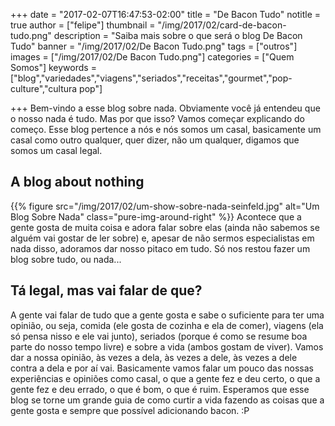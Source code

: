 +++
date = "2017-02-07T16:47:53-02:00"
title = "De Bacon Tudo"
notitle = true
author = ["felipe"]
thumbnail = "/img/2017/02/card-de-bacon-tudo.png"
description = "Saiba mais sobre o que será o blog De Bacon Tudo"
banner = "/img/2017/02/De Bacon Tudo.png"
tags = ["outros"]
images = ["/img/2017/02/De Bacon Tudo.png"]
categories = ["Quem Somos"]
keywords = ["blog","variedades","viagens","seriados","receitas","gourmet","pop-culture","cultura pop"]

+++
Bem-vindo a esse blog sobre nada. Obviamente você já entendeu que o nosso nada é tudo. Mas por que isso? Vamos começar explicando do começo. Esse blog pertence a nós e nós somos um casal, basicamente um casal como outro qualquer, quer dizer, não um qualquer, digamos que somos um casal legal.

<!--more-->
## A blog about nothing
{{% figure src="/img/2017/02/um-show-sobre-nada-seinfeld.jpg" alt="Um Blog Sobre Nada" class="pure-img-around-right" %}}
Acontece que a gente gosta de muita coisa e adora falar sobre elas (ainda não sabemos se alguém vai gostar de ler sobre) e, apesar de não sermos especialistas em nada disso, adoramos dar nosso pitaco em tudo. Só nos restou fazer um blog sobre tudo, ou nada...
## Tá legal, mas vai falar de que?
A gente vai falar de tudo que a gente gosta e sabe o suficiente para ter uma opinião, ou seja, comida (ele gosta de cozinha e ela de comer), viagens (ela só pensa nisso e ele vai junto), seriados (porque é como se resume boa parte do nosso tempo livre) e sobre a vida (ambos gostam de viver). Vamos dar a nossa opinião, às vezes a dela, às vezes a dele, às vezes a dele contra a dela e por aí vai. Basicamente vamos falar um pouco das nossas experiências e opiniões como casal, o que a gente fez e deu certo, o que a gente fez e deu errado, o que é bom, o que é ruim. Esperamos que esse blog se torne um grande guia de como curtir a vida fazendo as coisas que a gente gosta e sempre que possível adicionando bacon. :P
